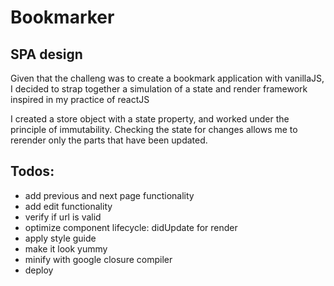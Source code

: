 # Bookmarker

## SPA design
Given that the challeng was to create a bookmark application with vanillaJS, I decided to strap together a simulation of a state and render framework inspired in my practice of reactJS

I created a store object with a state property, and worked under the principle of immutability. Checking the state for changes allows me to rerender only the parts that have been updated.

## Todos:
- add previous and next page functionality
- add edit functionality
- verify if url is valid
- optimize component lifecycle: didUpdate for render
- apply style guide
- make it look yummy
- minify with google closure compiler
- deploy
